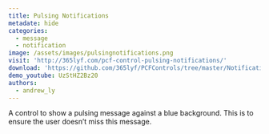 ```yaml
---
title: Pulsing Notifications
metadate: hide
categories:
  - message
  - notification
image: /assets/images/pulsingnotifications.png
visit: 'http://365lyf.com/pcf-control-pulsing-notifications/'
download: 'https://github.com/365lyf/PCFControls/tree/master/NotificationPulsing'
demo_youtube: UzStHZ2Bz20
authors:
  - andrew_ly
---
```


A control to show a pulsing message against a blue background. This is to ensure the user doesn’t miss this message.
